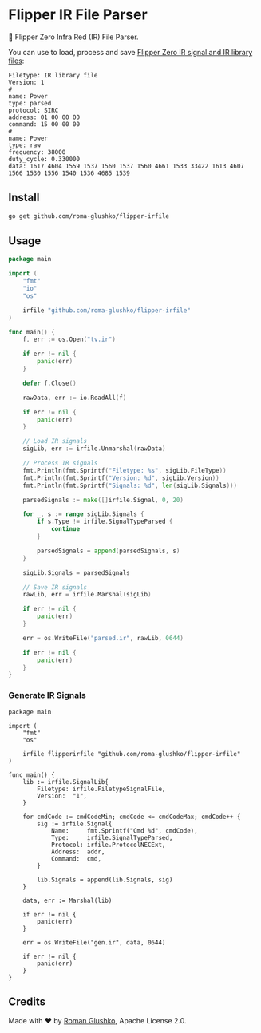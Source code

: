 # Flipper IR File Parser

🐬 Flipper Zero Infra Red (IR) File Parser. 

You can use to load, process and save [Flipper Zero IR signal and IR library files](https://github.com/jamisonderek/flipper-zero-tutorials/wiki/Infrared):

```text
Filetype: IR library file
Version: 1
#
name: Power
type: parsed
protocol: SIRC
address: 01 00 00 00
command: 15 00 00 00
#
name: Power
type: raw
frequency: 38000
duty_cycle: 0.330000
data: 1617 4604 1559 1537 1560 1537 1560 4661 1533 33422 1613 4607 1566 1530 1556 1540 1536 4685 1539
```

## Install

```sh
go get github.com/roma-glushko/flipper-irfile
```

## Usage

```go
package main

import (
	"fmt"
    "io"
    "os"

	irfile "github.com/roma-glushko/flipper-irfile"
)

func main() {
	f, err := os.Open("tv.ir")

	if err != nil {
		panic(err)
	}

	defer f.Close()

	rawData, err := io.ReadAll(f)

	if err != nil {
		panic(err)
	}

	// Load IR signals
	sigLib, err := irfile.Unmarshal(rawData)

	// Process IR signals
	fmt.Println(fmt.Sprintf("Filetype: %s", sigLib.FileType))
	fmt.Println(fmt.Sprintf("Version: %d", sigLib.Version))
	fmt.Println(fmt.Sprintf("Signals: %d", len(sigLib.Signals)))

	parsedSignals := make([]irfile.Signal, 0, 20)

	for _, s := range sigLib.Signals {
		if s.Type != irfile.SignalTypeParsed {
			continue
		}

		parsedSignals = append(parsedSignals, s)
	}

	sigLib.Signals = parsedSignals

	// Save IR signals
	rawLib, err = irfile.Marshal(sigLib)

	if err != nil {
		panic(err)
	}

	err = os.WriteFile("parsed.ir", rawLib, 0644)

	if err != nil {
		panic(err)
	}
}
```

### Generate IR Signals

```golang
package main

import (
	"fmt"
	"os"
	
	irfile flipperirfile "github.com/roma-glushko/flipper-irfile"
)

func main() {
    lib := irfile.SignalLib{
        Filetype: irfile.FiletypeSignalFile,
        Version:  "1",
    }
    
    for cmdCode := cmdCodeMin; cmdCode <= cmdCodeMax; cmdCode++ {
        sig := irfile.Signal{
            Name:     fmt.Sprintf("Cmd %d", cmdCode),
            Type:     irfile.SignalTypeParsed,
            Protocol: irfile.ProtocolNECExt,
            Address:  addr,
            Command:  cmd,
        }
		
        lib.Signals = append(lib.Signals, sig)
    }
        
    data, err := Marshal(lib)
    
    if err != nil {
        panic(err)
    }
    
    err = os.WriteFile("gen.ir", data, 0644)
    
    if err != nil {
        panic(err)
    }
}   
```

## Credits

Made with ❤️ by [Roman Glushko](https://github.com/roma-glushko), Apache License 2.0.

